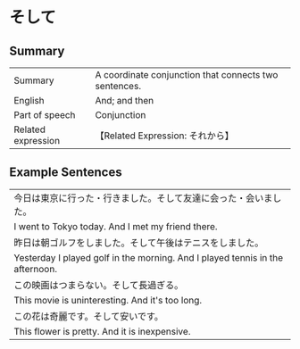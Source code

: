 # そして

## Summary

<table><tr>   <td>Summary</td>   <td>A coordinate conjunction that connects two sentences.</td></tr><tr>   <td>English</td>   <td>And; and then</td></tr><tr>   <td>Part of speech</td>   <td>Conjunction</td></tr><tr>   <td>Related expression</td>   <td>【Related Expression: それから】</td></tr></table>

## Example Sentences

<table><tr><td>今日は東京に行った・行きました。そして友達に会った・会いました。</td></tr><tr><td>I went to Tokyo today. And I met my friend there.</td></tr><tr><td>昨日は朝ゴルフをしました。そして午後はテニスをしました。</td></tr><tr><td>Yesterday I played golf in the morning. And I played tennis in the afternoon.</td></tr><tr><td>この映画はつまらない。そして長過ぎる。</td></tr><tr><td>This movie is uninteresting. And it's too long.</td></tr><tr><td>この花は奇麗です。そして安いです。</td></tr><tr><td>This flower is pretty. And it is inexpensive.</td></tr></table>

